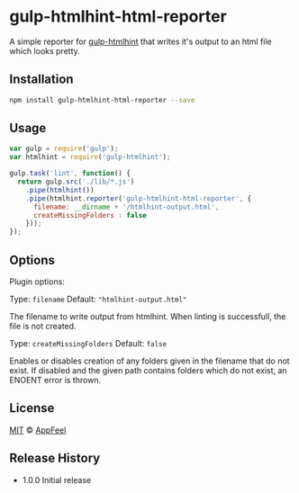 gulp-htmlhint-html-reporter
====================

A simple reporter for [gulp-htmlhint](https://www.npmjs.com/package/gulp-htmlhint) that writes it's output to an html file which looks pretty.

## Installation

```bash
npm install gulp-htmlhint-html-reporter --save
```

## Usage

```javascript
var gulp = require('gulp');
var htmlhint = require('gulp-htmlhint');

gulp.task('lint', function() {
  return gulp.src('./lib/*.js')
    .pipe(htmlhint())
    .pipe(htmlhint.reporter('gulp-htmlhint-html-reporter', {
      filename: __dirname + '/htmlhint-output.html',
      createMissingFolders : false  
    }));
});
```

## Options

Plugin options:

Type: `filename`
Default: `"htmlhint-output.html"`

The filename to write output from htmlhint. When linting is successfull, the file is not created.

Type: `createMissingFolders`
Default: `false`

Enables or disables creation of any folders given in the filename that do not exist. 
If disabled and the given path contains folders which do not exist, an ENOENT error is thrown. 

## License

[MIT](http://opensource.org/licenses/MIT) © [AppFeel](https://github.com/appfeel)

## Release History

* 1.0.0 Initial release
